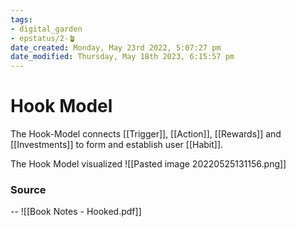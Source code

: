 ```yaml
---
tags: 
- digital_garden
- epstatus/2-🪴
date_created: Monday, May 23rd 2022, 5:07:27 pm
date_modified: Thursday, May 18th 2023, 6:15:57 pm
---
```

# Hook Model
The Hook-Model connects [[Trigger]], [[Action]], [[Rewards]] and [[Investments]] to form and establish user [[Habit]].

The Hook Model visualized
![[Pasted image 20220525131156.png]]


### Source
--
![[Book Notes - Hooked.pdf]]



